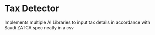 # Tax Detector
 Implements multiple AI Libraries to input tax details in accordance with Saudi ZATCA spec neatly in a csv
